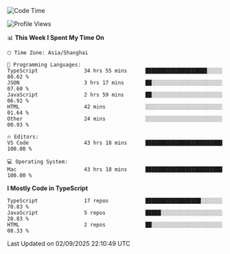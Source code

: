 <!--START_SECTION:waka-->
![Code Time](http://img.shields.io/badge/Code%20Time-8%2C252%20hrs%2059%20mins-blue)

![Profile Views](http://img.shields.io/badge/Profile%20Views-0-blue)

📊 **This Week I Spent My Time On** 

```text
🕑︎ Time Zone: Asia/Shanghai

💬 Programming Languages: 
TypeScript               34 hrs 55 mins      ████████████████████░░░░░   80.62 % 
JSON                     3 hrs 17 mins       ██░░░░░░░░░░░░░░░░░░░░░░░   07.60 % 
JavaScript               2 hrs 59 mins       ██░░░░░░░░░░░░░░░░░░░░░░░   06.92 % 
HTML                     42 mins             ░░░░░░░░░░░░░░░░░░░░░░░░░   01.64 % 
Other                    24 mins             ░░░░░░░░░░░░░░░░░░░░░░░░░   00.93 % 

🔥 Editors: 
VS Code                  43 hrs 18 mins      █████████████████████████   100.00 % 

💻 Operating System: 
Mac                      43 hrs 18 mins      █████████████████████████   100.00 % 
```

**I Mostly Code in TypeScript** 

```text
TypeScript               17 repos            ██████████████████░░░░░░░   70.83 % 
JavaScript               5 repos             █████░░░░░░░░░░░░░░░░░░░░   20.83 % 
HTML                     2 repos             ██░░░░░░░░░░░░░░░░░░░░░░░   08.33 % 
```




 Last Updated on 02/09/2025 22:10:49 UTC
<!--END_SECTION:waka-->
